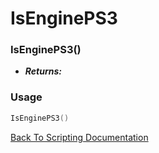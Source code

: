 # IsEnginePS3

### IsEnginePS3()
- ***Returns:*** 

### Usage

```Lua
IsEnginePS3()
```


[Back To Scripting Documentation](../README.md)
